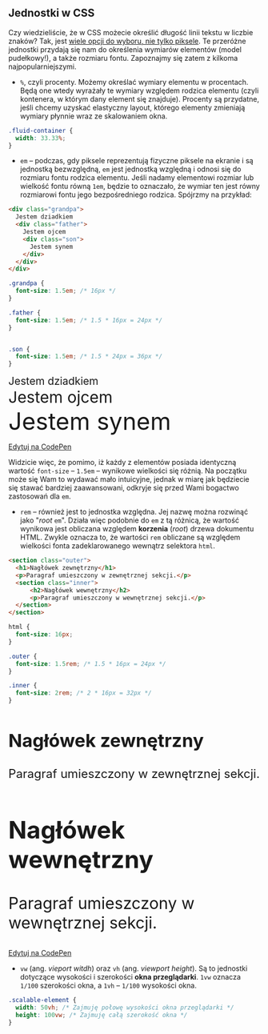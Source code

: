 ## Jednostki w CSS

Czy wiedzieliście, że w CSS możecie określić długość linii tekstu w liczbie znaków? Tak, jest [wiele opcji do wyboru, nie tylko piksele](https://developer.mozilla.org/en/docs/Web/CSS/length). Te przeróżne jednostki przydają się nam do określenia wymiarów elementów (model pudełkowy!), a także rozmiaru fontu. Zapoznajmy się zatem z kilkoma najpopularniejszymi.

- `%`, czyli procenty. Możemy określać wymiary elementu w procentach. Będą one wtedy wyrażały te wymiary względem rodzica elementu (czyli kontenera, w którym dany element się znajduje). Procenty są przydatne, jeśli chcemy uzyskać elastyczny layout, którego elementy zmieniają wymiary płynnie wraz ze skalowaniem okna.

```css
.fluid-container {
  width: 33.33%;
}
```

- `em` – podczas, gdy piksele reprezentują fizyczne piksele na ekranie i są jednostką bezwzględną, `em` jest jednostką względną i odnosi się do rozmiaru fontu rodzica elementu. Jeśli nadamy elementowi rozmiar lub wielkość fontu równą `1em`, będzie to oznaczało, że wymiar ten jest równy rozmiarowi fontu jego bezpośredniego rodzica. Spójrzmy na przykład:

```html
<div class="grandpa">
  Jestem dziadkiem
  <div class="father">
    Jestem ojcem
    <div class="son">
      Jestem synem
    </div>
  </div>
</div>
```

```css
.grandpa {
  font-size: 1.5em; /* 16px */
}

.father {
  font-size: 1.5em; /* 1.5 * 16px = 24px */
}


.son {
  font-size: 1.5em; /* 1.5 * 24px = 36px */
}
```

<div class="example-wrapper">
  <div style="font-size: 1.5em;">
    Jestem dziadkiem
    <div style="font-size: 1.5em;">
      Jestem ojcem
      <div style="font-size: 1.5em;">
        Jestem synem
      </div>
    </div>
  </div>
</div>

<a href="http://codepen.io/theawwwesomes/pen/grXgoJ" class="codepen-link">Edytuj na CodePen</a>

Widzicie więc, że pomimo, iż każdy z elementów posiada identyczną wartość `font-size` – `1.5em` – wynikowe wielkości się różnią. Na początku może się Wam to wydawać mało intuicyjne, jednak w miarę jak będziecie się stawać bardziej zaawansowani, odkryje się przed Wami bogactwo zastosowań dla `em`.

- `rem` – również jest to jednostka względna. Jej nazwę można rozwinąć jako "<i>root</i> `em`". Działa więc podobnie do `em` z tą różnicą, że wartość wynikowa jest obliczana względem <b>korzenia</b> (<i>root</i>) drzewa dokumentu HTML. Zwykle oznacza to, że wartości `rem` obliczane są względem wielkości fonta zadeklarowanego wewnątrz selektora `html`.

```html
<section class="outer">
  <h1>Nagłówek zewnętrzny</h1>
  <p>Paragraf umieszczony w zewnętrznej sekcji.</p>
  <section class="inner">
      <h2>Nagłówek wewnętrzny</h2>
      <p>Paragraf umieszczony w wewnętrznej sekcji.</p>
  </section>
</section>
```

```css
html {
  font-size: 16px;
}

.outer {
  font-size: 1.5rem; /* 1.5 * 16px = 24px */
}

.inner {
  font-size: 2rem; /* 2 * 16px = 32px */
}
```

<div class="example-wrapper">
  <section style="font-size:24px">
    <h1>Nagłówek zewnętrzny</h1>
    <p>Paragraf umieszczony w zewnętrznej sekcji.</p>
    <section style="font-size:32px">
        <h2>Nagłówek wewnętrzny</h2>
        <p>Paragraf umieszczony w wewnętrznej sekcji.</p>
    </section>
  </section>
</div>

<a href="http://codepen.io/theawwwesomes/pen/QEOdmy" class="codepen-link">Edytuj na CodePen</a>

- `vw` (ang. <i>vieport witdh</i>) oraz `vh` (ang. <i>viewport height</i>). Są to jednostki dotyczące wysokości i szerokości <b>okna przeglądarki</b>. `1vw` oznacza `1/100` szerokości okna, a `1vh` – `1/100` wysokości okna.

```css
.scalable-element {
  width: 50vh; /* Zajmuję połowę wysokości okna przeglądarki */
  height: 100vw; /* Zajmuję całą szerokość okna */
}
```